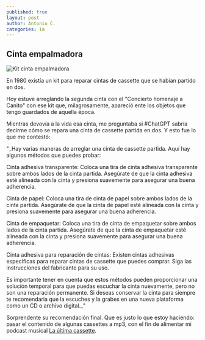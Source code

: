 ```yaml
---
published: true
layout: post
author: Antonio C.
categories: ia
---
```

## Cinta empalmadora

![Kit cinta empalmadora]({{site.baseurl}}/CINTA-EMPALMADORA.jpg)


En 1980 existía un kit para reparar cintas de cassette que se habían partido en dos. 

Hoy estuve arreglando la segunda cinta con el "Concierto homenaje a Canito" con ese kit que, milagrosamente, apareció ente los objetos que tengo guardados de aquella época.

Mientras devovía a la vida esa cinta, me preguntaba si #ChatGPT sabría decirme cómo se repara una cinta de cassette partida en dos. Y esto fue lo que me contestó:

"_Hay varias maneras de arreglar una cinta de cassette partida. Aquí hay algunos métodos que puedes probar:

Cinta adhesiva transparente: Coloca una tira de cinta adhesiva transparente sobre ambos lados de la cinta partida. Asegúrate de que la cinta adhesiva esté alineada con la cinta y presiona suavemente para asegurar una buena adherencia.

Cinta de papel: Coloca una tira de cinta de papel sobre ambos lados de la cinta partida. Asegúrate de que la cinta de papel esté alineada con la cinta y presiona suavemente para asegurar una buena adherencia.

Cinta de empaquetar: Coloca una tira de cinta de empaquetar sobre ambos lados de la cinta partida. Asegúrate de que la cinta de empaquetar esté alineada con la cinta y presiona suavemente para asegurar una buena adherencia.

Cinta adhesiva para reparación de cintas: Existen cintas adhesivas específicas para reparar cintas de cassette que puedes comprar. Siga las instrucciones del fabricante para su uso.

Es importante tener en cuenta que estos métodos pueden proporcionar una solución temporal para que puedas escuchar la cinta nuevamente, pero no son una reparación permanente. Si deseas conservar la cinta para siempre te recomendaria que la escuches y la grabes en una nueva plataforma como un CD o archivo digital._"

Sorprendente su recomendación final. Que es justo lo que estoy haciendo: pasar el contenido de algunas cassettes a mp3, con el fin de alimentar mi podcast musical [La última cassette](https://go.ivoox.com/sq/504833).
